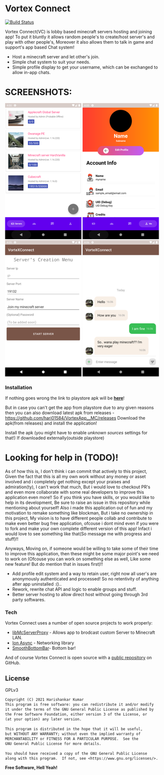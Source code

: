 # Vortex Connect
[![Build Status](https://travis-ci.org/joemccann/dillinger.svg?branch=master)]()

Vortex Connect(VC) is lobby based minecraft servers hosting and joining app! To put it bluntly it allows random people's to create/host server's and play with other people's, Moreover it also allows them to talk in game and support's app based Chat system!
  - Host a minecraft server and let other's join.
  - Simple chat system to suit your needs.
  - Simple profile display to get your username, which can be exchanged to allow in-app chats.

# SCREENSHOTS:
<img src="/screenshots/01.png?raw=true" alt="drawing" width="250"/>
<img src="/screenshots/02.png?raw=true" alt="drawing" width="250"/>
<img src="/screenshots/03.png?raw=true" alt="drawing" width="250"/>
<img src="/screenshots/04.png?raw=true" alt="drawing" width="250"/>

### Installation
If nothing goes wrong the link to playstore apk will be [**here**](https://play.google.com/store/apps/details?id=com.skullzbones.vortexconnect)!

But in case you can't get the app from playstore due to any given reasons then you can also download latest apk from releases - https://github.com/hari01584/VortexApp__MC/releases
Download the apk(from releases) and install the application!

Install the apk (you might have to enable *unknown sources* settings for that!) If downloaded externally(outside playstore)

# Looking for help in (TODO)!
As of how this is, I don't think i can commit that actively to this project, Given the fact that this is all my own work without any money or asset involved and i completely get nothing except your praises and admiration(ty), I can't work that much, But i would love to checkout PR's and even more collaborate with some real developers to improve this application even more!! So if you think you have skills, or you would like to help in its development, Be sure to raise an issue in this repository while mentioning about yourself! Also i made this application out of fun and my motivation to remake something like blockman, But i take no ownership in this project, My vision is to have different people collab and contribute to make even better bug free application, ofcouse i dont mind even if you were to fork and make your own complete different version of this app! Infact i would love to see something like that(So message me with progress and stuff)!!

Anyways, Moving on, if someone would be willing to take some of their time to improve this application, then these might be some major point's we need to work on (Ofcouse you can work on something else as well, Like some new feature! But do mention that in issues first)!!
  - Add profile edit system and a way to retain user, right now all user's are anonymously authenticated and processed! So no retentivity of anything after app uninstalled :()..
  - Rework, rewrite chat API and logic to enable groups and stuff.
  - Better server hosting to allow direct host without going through 3rd party softwares.



### Tech

Vortex Connect uses a number of open source projects to work properly:

* [libMcServerProxy](https://github.com/hari01584/libMcServerProxy) - Allows app to brodcast custom Server to Minecraft LAN.
* [Ion Async](https://github.com/koush/ion) - Networking library
* [SmoothBottomBar](https://github.com/ibrahimsn98/SmoothBottomBar)- Bottom bar!

And of course Vortex Connect is open source with a [public repository](https://github.com/hari01584/VortexApp__MC)
 on GitHub.

## License
GPLv3

    Copyright (C) 2021 Harishankar Kumar
    This program is free software: you can redistribute it and/or modify
    it under the terms of the GNU General Public License as published by
    the Free Software Foundation, either version 3 of the License, or
    (at your option) any later version.

    This program is distributed in the hope that it will be useful,
    but WITHOUT ANY WARRANTY; without even the implied warranty of
    MERCHANTABILITY or FITNESS FOR A PARTICULAR PURPOSE.  See the
    GNU General Public License for more details.

    You should have received a copy of the GNU General Public License
    along with this program.  If not, see <https://www.gnu.org/licenses/>.


**Free Software, Hell Yeah!**

